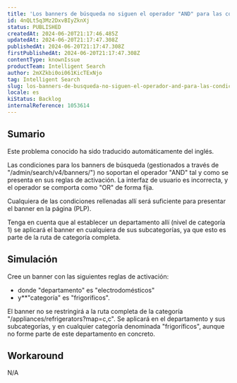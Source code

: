 ```yaml
---
title: 'Los banners de búsqueda no siguen el operador "AND" para las condiciones de activación'
id: 4nQLt5q3Mz2DxvBIyZknXj
status: PUBLISHED
createdAt: 2024-06-20T21:17:46.485Z
updatedAt: 2024-06-20T21:17:47.308Z
publishedAt: 2024-06-20T21:17:47.308Z
firstPublishedAt: 2024-06-20T21:17:47.308Z
contentType: knownIssue
productTeam: Intelligent Search
author: 2mXZkbi0oi061KicTExNjo
tag: Intelligent Search
slug: los-banners-de-busqueda-no-siguen-el-operador-and-para-las-condiciones-de-activacion
locale: es
kiStatus: Backlog
internalReference: 1053614
---
```


## Sumario

<div class="alert alert-info">
  <p>Este problema conocido ha sido traducido automáticamente del inglés.</p>
</div>


Las condiciones para los banners de búsqueda (gestionados a través de "/admin/search/v4/banners/") no soportan el operador "AND" tal y como se presenta en sus reglas de activación. La interfaz de usuario es incorrecta, y el operador se comporta como "OR" de forma fija.

Cualquiera de las condiciones rellenadas allí será suficiente para presentar el banner en la página (PLP).

Tenga en cuenta que al establecer un departamento allí (nivel de categoría 1) se aplicará el banner en cualquiera de sus subcategorías, ya que esto es parte de la ruta de categoría completa.



## Simulación


Cree un banner con las siguientes reglas de activación:

- donde "departamento" es "electrodomésticos"
- y**"categoría" es "frigoríficos".

El banner no se restringirá a la ruta completa de la categoría "/appliances/refrigerators?map=c,c". Se aplicará en el departamento y sus subcategorías, y en cualquier categoría denominada "frigoríficos", aunque no forme parte de este departamento en concreto.



## Workaround


N/A





